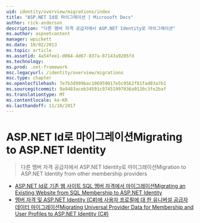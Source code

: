 ```yaml
---
uid: identity/overview/migrations/index
title: "ASP.NET Id로 마이그레이션 | Microsoft Docs"
author: rick-anderson
description: "다른 멤버 자격 공급자에서 ASP.NET Identity로 마이그레이션"
ms.author: aspnetcontent
manager: wpickett
ms.date: 10/02/2013
ms.topic: article
ms.assetid: 4a54fee1-d064-4d67-837a-87143a9205fd
ms.technology: 
ms.prod: .net-framework
msc.legacyurl: /identity/overview/migrations
msc.type: chapter
ms.openlocfilehash: 7e7b3d999bac106959017e5c9562f81fad03a7b1
ms.sourcegitcommit: 9a9483aceb34591c97451997036a9120c3fe2baf
ms.translationtype: MT
ms.contentlocale: ko-KR
ms.lasthandoff: 11/10/2017
---
```

<a name="migrating-to-aspnet-identity"></a><span data-ttu-id="dc95e-103">ASP.NET Id로 마이그레이션</span><span class="sxs-lookup"><span data-stu-id="dc95e-103">Migrating to ASP.NET Identity</span></span>
====================
> <span data-ttu-id="dc95e-104">다른 멤버 자격 공급자에서 ASP.NET Identity로 마이그레이션</span><span class="sxs-lookup"><span data-stu-id="dc95e-104">Migration to ASP.NET Identity from other membership providers</span></span>


- [<span data-ttu-id="dc95e-105">ASP.NET Id로 기존 웹 사이트 SQL 멤버 자격에서 마이그레이션</span><span class="sxs-lookup"><span data-stu-id="dc95e-105">Migrating an Existing Website from SQL Membership to ASP.NET Identity</span></span>](migrating-an-existing-website-from-sql-membership-to-aspnet-identity.md)
- [<span data-ttu-id="dc95e-106">멤버 자격 및 ASP.NET Identity (C#)에 사용자 프로필에 대 한 유니버설 공급자 데이터 마이그레이션</span><span class="sxs-lookup"><span data-stu-id="dc95e-106">Migrating Universal Provider Data for Membership and User Profiles to ASP.NET Identity (C#)</span></span>](migrating-universal-provider-data-for-membership-and-user-profiles-to-aspnet-identity.md)
